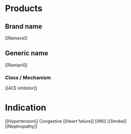 # Products

## Brand name
[[Ramace]]

## Generic name
[[Ramipril]]

### Class / Mechanism
[[ACE inhibitor]]

# Indication
[[Hypertension]]
Congestive [[Heart failure]]
[[MI]]
[[Stroke]]
[[Nephropathy]]


